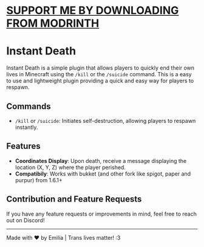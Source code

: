 # [SUPPORT ME BY DOWNLOADING FROM MODRINTH](https://modrinth.com/plugin/instantdeath)

# Instant Death
Instant Death is a simple plugin that allows players to quickly end their own lives in Minecraft using the `/kill` or the `/suicide` command. This is a easy to use and lightweight plugin providing a quick and easy way for players to respawn.

## Commands

- `/kill` or `/suicide`: Initiates self-destruction, allowing players to respawn instantly.

## Features

- **Coordinates Display**: Upon death, receive a message displaying the location (X, Y, Z) where the player perished.
- **Compatibily**: Works with bukket (and other fork like spigot, paper and purpur) from 1.6.1+

## Contribution and Feature Requests

If you have any feature requests or improvements in mind, feel free to reach out on Discord!

---
Made with ❤️ by Emilia | Trans lives matter! :3
